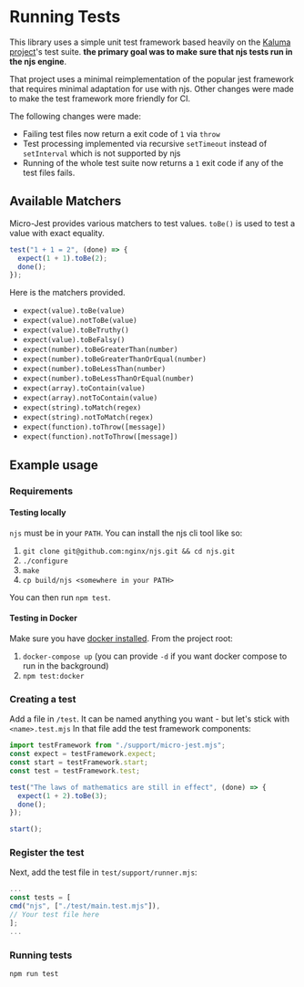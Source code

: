 # Running Tests

This library uses a simple unit test framework based heavily on the [Kaluma project](https://github.com/kaluma-project/kaluma)'s test suite. **the primary goal was to make sure that njs tests run in the njs engine**.

That project uses a minimal reimplementation of the popular jest framework that requires minimal adaptation for use with njs. Other changes were made to make the test framework more friendly for CI.

The following changes were made:

- Failing test files now return a exit code of `1` via `throw`
- Test processing implemented via recursive `setTimeout` instead of `setInterval` which is not supported by njs
- Running of the whole test suite now returns a `1` exit code if any of the test files fails.

## Available Matchers

Micro-Jest provides various matchers to test values. `toBe()` is used to test a value with exact equality.

```js
test("1 + 1 = 2", (done) => {
  expect(1 + 1).toBe(2);
  done();
});
```

Here is the matchers provided.

- `expect(value).toBe(value)`
- `expect(value).notToBe(value)`
- `expect(value).toBeTruthy()`
- `expect(value).toBeFalsy()`
- `expect(number).toBeGreaterThan(number)`
- `expect(number).toBeGreaterThanOrEqual(number)`
- `expect(number).toBeLessThan(number)`
- `expect(number).toBeLessThanOrEqual(number)`
- `expect(array).toContain(value)`
- `expect(array).notToContain(value)`
- `expect(string).toMatch(regex)`
- `expect(string).notToMatch(regex)`
- `expect(function).toThrow([message])`
- `expect(function).notToThrow([message])`

## Example usage

### Requirements

#### Testing locally

`njs` must be in your `PATH`. You can install the njs cli tool like so:

1. `git clone git@github.com:nginx/njs.git && cd njs.git`
2. `./configure`
3. `make`
4. `cp build/njs <somewhere in your PATH>`

You can then run `npm test`.

#### Testing in Docker

Make sure you have [docker installed](https://docs.docker.com/get-docker/).
From the project root:

1. `docker-compose up` (you can provide `-d` if you want docker compose to run in the background)
2. `npm test:docker`

### Creating a test

Add a file in `/test`. It can be named anything you want - but let's stick with `<name>.test.mjs`
In that file add the test framework components:

```javascript
import testFramework from "./support/micro-jest.mjs";
const expect = testFramework.expect;
const start = testFramework.start;
const test = testFramework.test;

test("The laws of mathematics are still in effect", (done) => {
  expect(1 + 2).toBe(3);
  done();
});

start();
```

### Register the test

Next, add the test file in `test/support/runner.mjs`:

```javascript
...
const tests = [
cmd("njs", ["./test/main.test.mjs"]),
// Your test file here
];
...
```

### Running tests

`npm run test`

